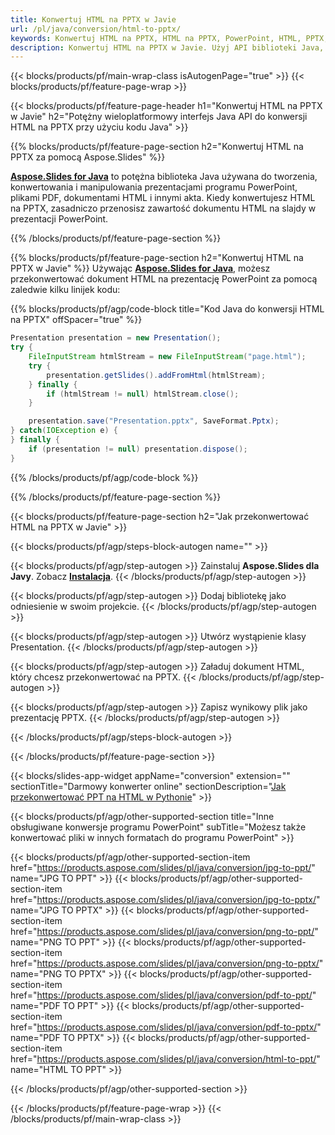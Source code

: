 ```yaml
---
title: Konwertuj HTML na PPTX w Javie
url: /pl/java/conversion/html-to-pptx/
keywords: Konwertuj HTML na PPTX, HTML na PPTX, PowerPoint, HTML, PPTX, Java API, Java Library
description: Konwertuj HTML na PPTX w Javie. Użyj API biblioteki Java, aby przekonwertować HTML na PowerPoint
---
```


{{< blocks/products/pf/main-wrap-class isAutogenPage="true" >}}
{{< blocks/products/pf/feature-page-wrap >}}

{{< blocks/products/pf/feature-page-header h1="Konwertuj HTML na PPTX w Javie" h2="Potężny wieloplatformowy interfejs Java API do konwersji HTML na PPTX przy użyciu kodu Java" >}}

{{% blocks/products/pf/feature-page-section h2="Konwertuj HTML na PPTX za pomocą Aspose.Slides" %}}

[**Aspose.Slides for Java**](https://products.aspose.com/slides/pl/java/) to potężna biblioteka Java używana do tworzenia, konwertowania i manipulowania prezentacjami programu PowerPoint, plikami PDF, dokumentami HTML i innymi akta. Kiedy konwertujesz HTML na PPTX, zasadniczo przenosisz zawartość dokumentu HTML na slajdy w prezentacji PowerPoint.

{{% /blocks/products/pf/feature-page-section %}}


{{% blocks/products/pf/feature-page-section  h2="Konwertuj HTML na PPTX w Javie" %}}
Używając [**Aspose.Slides for Java**](https://products.aspose.com/slides/pl/java/), możesz przekonwertować dokument HTML na prezentację PowerPoint za pomocą zaledwie kilku linijek kodu:

{{% blocks/products/pf/agp/code-block title="Kod Java do konwersji HTML na PPTX" offSpacer="true" %}}
```java
Presentation presentation = new Presentation();
try {
    FileInputStream htmlStream = new FileInputStream("page.html");
    try {
        presentation.getSlides().addFromHtml(htmlStream);
    } finally {
        if (htmlStream != null) htmlStream.close();
    }

    presentation.save("Presentation.pptx", SaveFormat.Pptx);
} catch(IOException e) {
} finally {
    if (presentation != null) presentation.dispose();
}
```
{{% /blocks/products/pf/agp/code-block %}}

{{% /blocks/products/pf/feature-page-section %}}




{{< blocks/products/pf/feature-page-section  h2="Jak przekonwertować HTML na PPTX w Javie" >}}


{{< blocks/products/pf/agp/steps-block-autogen name="" >}}


{{< blocks/products/pf/agp/step-autogen >}}
Zainstaluj **Aspose.Slides dla Javy**. Zobacz [**Instalacja**](https://docs.aspose.com/slides/java/installation/).
{{< /blocks/products/pf/agp/step-autogen >}}

{{< blocks/products/pf/agp/step-autogen >}}
Dodaj bibliotekę jako odniesienie w swoim projekcie.
{{< /blocks/products/pf/agp/step-autogen >}}

{{< blocks/products/pf/agp/step-autogen >}}
Utwórz wystąpienie klasy Presentation.
{{< /blocks/products/pf/agp/step-autogen >}}

{{< blocks/products/pf/agp/step-autogen >}}
Załaduj dokument HTML, który chcesz przekonwertować na PPTX.
{{< /blocks/products/pf/agp/step-autogen >}}

{{< blocks/products/pf/agp/step-autogen >}}
Zapisz wynikowy plik jako prezentację PPTX.
{{< /blocks/products/pf/agp/step-autogen >}}


{{< /blocks/products/pf/agp/steps-block-autogen >}}


{{< /blocks/products/pf/feature-page-section >}}




{{< blocks/slides-app-widget  appName="conversion" extension="" sectionTitle="Darmowy konwerter online" sectionDescription="[Jak przekonwertować PPT na HTML w Pythonie](https://products.aspose.com/slides/pl/en/python-net/conversion/ppt-to-html/)" >}}

{{< blocks/products/pf/agp/other-supported-section title="Inne obsługiwane konwersje programu PowerPoint" subTitle="Możesz także konwertować pliki w innych formatach do programu PowerPoint" >}}

{{< blocks/products/pf/agp/other-supported-section-item href="https://products.aspose.com/slides/pl/java/conversion/jpg-to-ppt/" name="JPG TO PPT" >}}
{{< blocks/products/pf/agp/other-supported-section-item href="https://products.aspose.com/slides/pl/java/conversion/jpg-to-pptx/" name="JPG TO PPTX" >}}
{{< blocks/products/pf/agp/other-supported-section-item href="https://products.aspose.com/slides/pl/java/conversion/png-to-ppt/" name="PNG TO PPT" >}}
{{< blocks/products/pf/agp/other-supported-section-item href="https://products.aspose.com/slides/pl/java/conversion/png-to-pptx/" name="PNG TO PPTX" >}}
{{< blocks/products/pf/agp/other-supported-section-item href="https://products.aspose.com/slides/pl/java/conversion/pdf-to-ppt/" name="PDF TO PPT" >}}
{{< blocks/products/pf/agp/other-supported-section-item href="https://products.aspose.com/slides/pl/java/conversion/pdf-to-pptx/" name="PDF TO PPTX" >}}
{{< blocks/products/pf/agp/other-supported-section-item href="https://products.aspose.com/slides/pl/java/conversion/html-to-ppt/" name="HTML TO PPT" >}}


{{< /blocks/products/pf/agp/other-supported-section >}}

{{< /blocks/products/pf/feature-page-wrap >}}
{{< /blocks/products/pf/main-wrap-class >}}